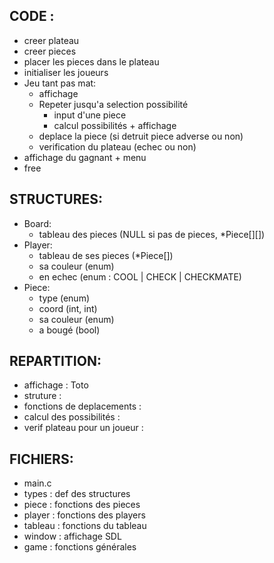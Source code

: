 ## CODE :
- creer plateau
- creer pieces
- placer les pieces dans le plateau
- initialiser les joueurs
- Jeu tant pas mat:
	- affichage
	- Repeter jusqu'a selection possibilité
		- input d'une piece
	 	- calcul possibilités + affichage
	- deplace la piece (si detruit piece adverse ou non)
	- verification du plateau (echec ou non)
- affichage du gagnant + menu
- free

## STRUCTURES:
- Board:
	- tableau des pieces (NULL si pas de pieces, *Piece[][])
- Player:
	- tableau de ses pieces (*Piece[])
	- sa couleur (enum)
	- en echec (enum : COOL | CHECK | CHECKMATE)
- Piece:
	- type (enum)
	- coord (int, int)
	- sa couleur (enum)
	- a bougé (bool)

## REPARTITION:
- affichage : Toto
- struture : 
- fonctions de deplacements :
- calcul des possibilités :
- verif plateau pour un joueur :

## FICHIERS:
- main.c
- types : def des structures
- piece : fonctions des pieces
- player : fonctions des players
- tableau : fonctions du tableau
- window : affichage SDL
- game : fonctions générales
	
